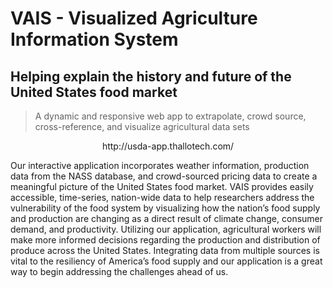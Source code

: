 # VAIS - Visualized Agriculture Information System
## Helping explain the history and future of the United States food market
> A dynamic and responsive web app to extrapolate, crowd source, cross-reference, and visualize agricultural data sets

<p align="center">http://usda-app.thallotech.com/</p>

Our interactive application incorporates weather information, production data from the NASS database, and crowd-sourced pricing data to create a meaningful picture of the United States food market. VAIS provides easily accessible, time-series, nation-wide data to help researchers address the vulnerability of the food system by visualizing how the nation’s food supply and production are changing as a direct result of climate change, consumer demand, and productivity. Utilizing our application, agricultural workers will make more informed decisions regarding the production and distribution of produce across the United States. Integrating data from multiple sources is vital to the resiliency of America’s food supply and our application is a great way to begin addressing the challenges ahead of us.

